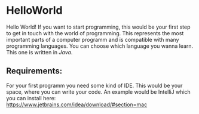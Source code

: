 # HelloWorld

Hello World! If you want to start programming, this would be your first step to get in touch with the world of programming. This represents the most important parts of a computer programm and is compatible with many programming languages. You can choose which language you wanna learn. This one is written in *Java*.

## Requirements:
For your first programm you need some kind of IDE. This would be your space, where you can write your code. An example would be IntelliJ which you can install here: https://www.jetbrains.com/idea/download/#section=mac
